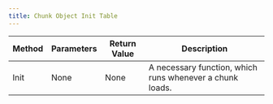 ```yaml
---
title: Chunk Object Init Table
---
```


| Method | Parameters | Return Value | Description                                              |
| ------ | ---------- | ------------ | -------------------------------------------------------- |
| Init   | None       | None         | A necessary function, which runs whenever a chunk loads. |
